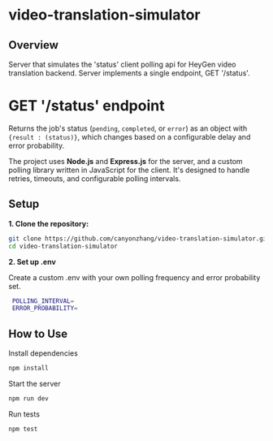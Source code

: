 # video-translation-simulator

## Overview

Server that simulates the 'status' client polling api for HeyGen video translation backend. Server implements a single endpoint, GET '/status'.

# GET '/status' endpoint

Returns the job's status (`pending`, `completed`, or `error`) as an object with `{result : (status)}`, which changes based on a configurable delay and error probability.

The project uses **Node.js** and **Express.js** for the server, and a custom polling library written in JavaScript for the client. It's designed to handle retries, timeouts, and configurable polling intervals.

## Setup

**1. Clone the repository:**

```bash
git clone https://github.com/canyonzhang/video-translation-simulator.git
cd video-translation-simulator
```

**2. Set up .env**

Create a custom .env with your own polling frequency and error probability set.

```bash
 POLLING_INTERVAL=
 ERROR_PROBABILITY=
```

## How to Use

Install dependencies

```bash
npm install
```

Start the server

```bash
npm run dev
```

Run tests

```bash
npm test
```
